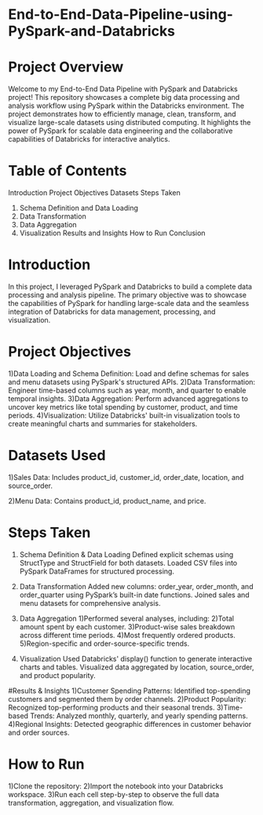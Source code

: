 # End-to-End-Data-Pipeline-using-PySpark-and-Databricks
# Project Overview
Welcome to my End-to-End Data Pipeline with PySpark and Databricks project!
This repository showcases a complete big data processing and analysis workflow using PySpark within the Databricks environment. The project demonstrates how to efficiently manage, clean, transform, and visualize large-scale datasets using distributed computing. It highlights the power of PySpark for scalable data engineering and the collaborative capabilities of Databricks for interactive analytics.
# Table of Contents
Introduction
Project Objectives
Datasets
Steps Taken
1. Schema Definition and Data Loading
2. Data Transformation
3. Data Aggregation
4. Visualization
Results and Insights
How to Run
Conclusion

# Introduction
In this project, I leveraged PySpark and Databricks to build a complete data processing and analysis pipeline. The primary objective was to showcase the capabilities of PySpark for handling large-scale data and the seamless integration of Databricks for data management, processing, and visualization.

# Project Objectives
1)Data Loading and Schema Definition: Load and define schemas for sales and menu datasets using PySpark's structured APIs.
2)Data Transformation: Engineer time-based columns such as year, month, and quarter to enable temporal insights.
3)Data Aggregation: Perform advanced aggregations to uncover key metrics like total spending by customer, product, and time periods.
4)Visualization: Utilize Databricks' built-in visualization tools to create meaningful charts and summaries for stakeholders.

# Datasets Used
1)Sales Data: Includes product_id, customer_id, order_date, location, and source_order.

2)Menu Data: Contains product_id, product_name, and price.

# Steps Taken
1. Schema Definition & Data Loading
Defined explicit schemas using StructType and StructField for both datasets.
Loaded CSV files into PySpark DataFrames for structured processing.

2. Data Transformation
Added new columns: order_year, order_month, and order_quarter using PySpark’s built-in date functions.
Joined sales and menu datasets for comprehensive analysis.

3. Data Aggregation
1)Performed several analyses, including:
2)Total amount spent by each customer.
3)Product-wise sales breakdown across different time periods.
4)Most frequently ordered products.
5)Region-specific and order-source-specific trends.

4. Visualization
Used Databricks' display() function to generate interactive charts and tables.
Visualized data aggregated by location, source_order, and product popularity.

#Results & Insights
1)Customer Spending Patterns: Identified top-spending customers and segmented them by order channels.
2)Product Popularity: Recognized top-performing products and their seasonal trends.
3)Time-based Trends: Analyzed monthly, quarterly, and yearly spending patterns.
4)Regional Insights: Detected geographic differences in customer behavior and order sources.

# How to Run
1)Clone the repository:
2)Import the notebook into your Databricks workspace.
3)Run each cell step-by-step to observe the full data transformation, aggregation, and visualization flow.
